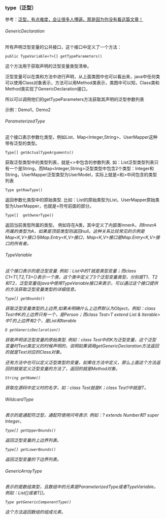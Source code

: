 ### type（泛型）
参考：[泛型，有点难度，会让很多人懵逼，那是因为你没有看这篇文章！](https://mp.weixin.qq.com/s/JLxrIaUGz2VL8CTeMUKYNA)
###### GenericDeclaration
  所有声明泛型变量的公共接口，这个接口中定义了一个方法：
  ```
  public TypeVariable<?>[] getTypeParameters()
  ```
  这个方法用于获取声明的泛型变量类型清单。

  泛型变量可以在类和方法中进行声明，从上面类图中也可以看出来，java中任何类可以使用Class对象表示，方法可以用Method类表示，类图中可以知，Class类和Method类实现了GenericDeclaration接口，
  
  所以可以调用他们的getTypeParameters方法获取其声明的泛型参数列表
  
  示例：Demo1，Demo2
  
###### ParameterizedType 
这个接口表示参数化类型，例如List<String>、Map<Integer,String>、UserMapper<UserModel>这种带有泛型的类型。
```
Type[] getActualTypeArguments()
```
获取泛型类型中的类型列表，就是<>中包含的参数列表.
如：List<String>泛型类型列表只有一个是String，而Map<Integer,String>泛型类型中包含2个类型：Integer和String，UserMapper<UserModel>泛型类型为UserModel，实际上就是<和>中间包含的类型列表

```
Type getRawType()
```
返回参数化类型中的原始类型.
比如：List<String>的原始类型为List，UserMapper<UserModel>原始类型为UserMapper，也就是<符号前面的部分。

```
Type[]  getOwnerType()
```
返回当前类型所属的类型。
例如存在A<T>类，其中定义了内部类InnerA<I>，则InnerA<I>所属的类型为A<I>，如果是顶层类型则返回null。这种关系比较常见的示例是Map<K,V>接口与Map.Entry<K,V>接口，Map<K,V>接口是Map.Entry<K,V>接口的所有者。

###### TypeVariable
这个接口表示的是泛型变量.
例如：List<T>中的T就是类型变量；而class C1<T1,T2,T3>{}表示一个类，这个类中定义了3个泛型变量类型，分别是T1、T2和T2，泛型变量在java中使用TypeVariable接口来表示，可以通过这个接口提供的方法获取泛型变量类型的详细信息。
```
Type[] getBounds()
```
获取泛型变量类型的上边界,如果未明确什么上边界默认为Object。例如：class Test<K extend Person>中K的上边界只有一个，是Person；而class Test<T extend List & Iterable>中T的上边界有2个，是List和Iterable

```
D getGenericDeclaration()
```
获取声明该泛型变量的原始类型.
例如：class Test<K extend Person>中的K为泛型变量，这个泛型变量时Test类定义的时候声明的，说明如果调用getGenericDeclaration方法返回的就是Test对应的Class对象。

还有方法中也可以定义泛型类型的变量，如果在方法中定义，那么上面这个方法返回的就是定义泛型变量的方法了，返回的就是Method对象。

```
String getName()
```
获取在源码中定义时的名字，如：class Test<K extend Person>就是K；class Test1<T>中就是T。

###### WildcardType
表示的是通配符泛型，通配符使用问号表示.
例如：? extends Number和? super Integer。

```
Type[] getUpperBounds()
```
返回泛型变量的上边界列表。

```
Type[] getLowerBounds()
```
返回泛型变量的下边界列表。

###### GenericArrayType
表示的是数组类型，且数组中的元素是ParameterizedType或者TypeVariable。
例如：List<String>[]或者T[]。

```
Type getGenericComponentType()
```
这个方法返回数组的组成元素。














 
  
